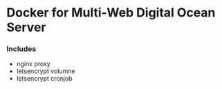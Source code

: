 # Docker for Multi-Web Digital Ocean Server

### Includes
- nginx proxy
- letsencrypt volumne
- letsencrypt cronjob